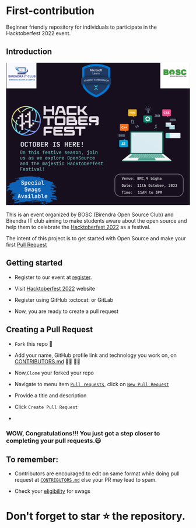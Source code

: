 

  

# First-contribution

Beginner friendly repository for individuals to participate in the Hacktoberfest 2022 event.

  

## Introduction

  

<p  align="center">

  

<img  src="./assets/BMChacktoberfest2022.jpg">

  

</p>

This is an event organized by BOSC (Birendra Open Source Club) and Birendra IT club aiming to make students aware about the open source and help them to celebrate the [Hacktoberfest 2022](https://hacktoberfest.com) as a festival.

  

The intent of this project is to get started with Open Source and make your first [Pull Request](https://docs.github.com/en/free-pro-team@latest/github/collaborating-with-issues-and-pull-requests/about-pull-requests)

  

## Getting started

  

- Register to our event at [register](https://forms.gle/5fc2MvoMdf2rH8K87).

  

- Visit [Hacktoberfest 2022](https://hacktoberfest.com) website

  

- Register using GitHub :octocat: or GitLab

  

- Now, you are ready to create a pull request

  

## Creating a Pull Request

  
  

-  `Fork` this repo :fork_and_knife:

  

- Add your name, GitHub profile link and technology you work on, on [CONTRIBUTORS.md](./CONTRIBUTORS.md) :raising_hand_woman: :raising_hand_man:

  

- Now,`Clone` your forked your repo

  

- Navigate to menu item [`Pull requests`](https://github.com/Hacktoberfest-Nepal/Your-First-PR/pulls), click on [`New Pull Request`](https://github.com/BMC-BOSC/First-contribution/compare)

  

- Provide a title and description

  

- Click `Create Pull Request`

-

### WOW, Congratulations!!! You just got a step closer to completing your pull requests.:smiley:

  

## To remember:

  

- Contributors are encouraged to edit on same format while doing pull request at [`CONTRIBUTORS.md`](./CONTRIBUTORS.md) else your PR may lead to spam.

  

- Check your [eligibility](https://hacktoberfest.com/participation/#contributors) for swags

  

# Don't forget to star :star: the repository.